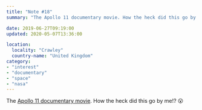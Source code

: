 ```yaml
---
title: "Note #18"
summary: "The Apollo 11 documentary movie. How the heck did this go by me!? 😮"

date: 2019-06-27T09:19:00
updated: 2020-05-07T13:36:00

location:
  locality: "Crawley"
  country-name: "United Kingdom"
category:
- "interest"
- "documentary"
- "space"
- "nasa"
---
```


The [Apollo 11 documentary movie][1]. How the heck did this go by me!? 😮

[1]: https://youtu.be/3Co8Z8BQgWc

